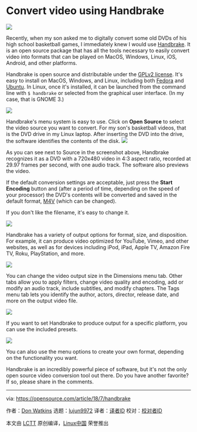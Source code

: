 Convert video using Handbrake
======

![](https://opensource.com/sites/default/files/styles/image-full-size/public/lead-images/OpenVideo.png?itok=jec9ibU5)

Recently, when my son asked me to digitally convert some old DVDs of his high school basketball games, I immediately knew I would use [Handbrake][1]. It is an open source package that has all the tools necessary to easily convert video into formats that can be played on MacOS, Windows, Linux, iOS, Android, and other platforms.

Handbrake is open source and distributable under the [GPLv2 license][2]. It's easy to install on MacOS, Windows, and Linux, including both [Fedora][3] and [Ubuntu][4]. In Linux, once it's installed, it can be launched from the command line with `$ handbrake` or selected from the graphical user interface. (In my case, that is GNOME 3.)

![](https://opensource.com/sites/default/files/uploads/handbrake_1.png)

Handbrake's menu system is easy to use. Click on **Open Source** to select the video source you want to convert. For my son's basketball videos, that is the DVD drive in my Linux laptop. After inserting the DVD into the drive, the software identifies the contents of the disk.
![](https://opensource.com/sites/default/files/uploads/handbrake_2.png)

As you can see next to Source in the screenshot above, Handbrake recognizes it as a DVD with a 720x480 video in 4:3 aspect ratio, recorded at 29.97 frames per second, with one audio track. The software also previews the video.

If the default conversion settings are acceptable, just press the **Start Encoding** button and (after a period of time, depending on the speed of your processor) the DVD's contents will be converted and saved in the default format, [M4V][5] (which can be changed).

If you don't like the filename, it's easy to change it.

![](https://opensource.com/sites/default/files/uploads/handbrake_3.png)

Handbrake has a variety of output options for format, size, and disposition. For example, it can produce video optimized for YouTube, Vimeo, and other websites, as well as for devices including iPod, iPad, Apple TV, Amazon Fire TV, Roku, PlayStation, and more.

![](https://opensource.com/sites/default/files/uploads/handbrake_4.png)

You can change the video output size in the Dimensions menu tab. Other tabs allow you to apply filters, change video quality and encoding, add or modify an audio track, include subtitles, and modify chapters. The Tags menu tab lets you identify the author, actors, director, release date, and more on the output video file.

![](https://opensource.com/sites/default/files/uploads/handbrake_5.png)

If you want to set Handbrake to produce output for a specific platform, you can use the included presets.

![](https://opensource.com/sites/default/files/uploads/handbrake_6.png)

You can also use the menu options to create your own format, depending on the functionality you want.

Handbrake is an incredibly powerful piece of software, but it's not the only open source video conversion tool out there. Do you have another favorite? If so, please share in the comments.

--------------------------------------------------------------------------------

via: https://opensource.com/article/18/7/handbrake

作者：[Don Watkins][a]
选题：[lujun9972](https://github.com/lujun9972)
译者：[译者ID](https://github.com/译者ID)
校对：[校对者ID](https://github.com/校对者ID)

本文由 [LCTT](https://github.com/LCTT/TranslateProject) 原创编译，[Linux中国](https://linux.cn/) 荣誉推出

[a]:https://opensource.com/users/don-watkins
[1]:https://handbrake.fr/
[2]:https://github.com/HandBrake/HandBrake/blob/master/LICENSE
[3]:https://fedora.pkgs.org/28/rpmfusion-free-x86_64/HandBrake-1.1.0-1.fc28.x86_64.rpm.html
[4]:https://launchpad.net/~stebbins/+archive/ubuntu/handbrake-releases
[5]:https://en.wikipedia.org/wiki/M4V

